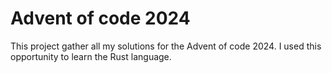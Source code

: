 # Advent of code 2024

This project gather all my solutions for the Advent of code 2024.
I used this opportunity to learn the Rust language.
